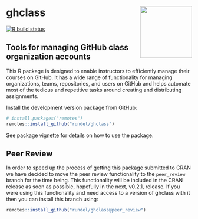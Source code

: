 
# ghclass <img src='man/figures/logo.png' align="right" height="140" />

<!-- badges: start -->

[![R build
status](https://github.com/rundel/ghclass/workflows/R-CMD-check/badge.svg)](https://github.com/rundel/ghclass/actions?query=workflow%3AR-CMD-check)
<!-- badges: end -->

## Tools for managing GitHub class organization accounts

This R package is designed to enable instructors to efficiently manage
their courses on GitHub. It has a wide range of functionality for
managing organizations, teams, repositories, and users on GitHub and
helps automate most of the tedious and repetitive tasks around creating
and distributing assignments.

Install the development version package from GitHub:

``` r
# install.packages("remotes")
remotes::install_github("rundel/ghclass")
```

See package
[vignette](https://rundel.github.io/ghclass/articles/ghclass.html) for
details on how to use the package.

## Peer Review

In order to speed up the process of getting this package submitted to
CRAN we have decided to move the peer review functionality to the
`peer_review` branch for the time being. This functionality will be
included in the CRAN release as soon as possible, hopefully in the next,
v0.2.1, release. If you were using this functionality and need access to
a version of ghclass with it then you can install this branch using:

``` r
remotes::install_github("rundel/ghclass@peer_review")
```
